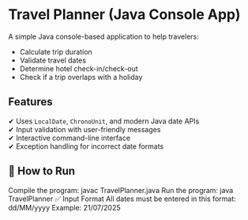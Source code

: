 # Travel Planner (Java Console App)

A simple Java console-based application to help travelers:

- Calculate trip duration
- Validate travel dates
- Determine hotel check-in/check-out
- Check if a trip overlaps with a holiday

## Features
✔ Uses `LocalDate`, `ChronoUnit`, and modern Java date APIs  
✔ Input validation with user-friendly messages  
✔ Interactive command-line interface  
✔ Exception handling for incorrect date formats
## 🚀 How to Run
Compile the program:
javac TravelPlanner.java
Run the program:
java TravelPlanner
✅ Input Format
All dates must be entered in this format: dd/MM/yyyy
Example: 21/07/2025
